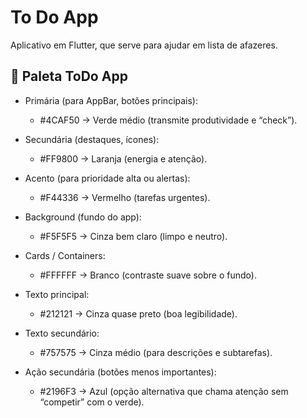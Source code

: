 # To Do App

Aplicativo em Flutter, que serve para ajudar em lista de afazeres.

## 🎨 Paleta ToDo App

- Primária (para AppBar, botões principais):
    - #4CAF50 → Verde médio (transmite produtividade e “check”).

- Secundária (destaques, ícones):
    - #FF9800 → Laranja (energia e atenção).

- Acento (para prioridade alta ou alertas):
    - #F44336 → Vermelho (tarefas urgentes).

- Background (fundo do app):
    - #F5F5F5 → Cinza bem claro (limpo e neutro).

- Cards / Containers:
    - #FFFFFF → Branco (contraste suave sobre o fundo).

- Texto principal:
    - #212121 → Cinza quase preto (boa legibilidade).

- Texto secundário:
    - #757575 → Cinza médio (para descrições e subtarefas).

- Ação secundária (botões menos importantes):
    - #2196F3 → Azul (opção alternativa que chama atenção sem “competir” com o verde).


